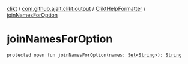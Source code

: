 [clikt](../../index.md) / [com.github.ajalt.clikt.output](../index.md) / [CliktHelpFormatter](index.md) / [joinNamesForOption](./join-names-for-option.md)

# joinNamesForOption

`protected open fun joinNamesForOption(names: `[`Set`](https://kotlinlang.org/api/latest/jvm/stdlib/kotlin.collections/-set/index.html)`<`[`String`](https://kotlinlang.org/api/latest/jvm/stdlib/kotlin/-string/index.html)`>): `[`String`](https://kotlinlang.org/api/latest/jvm/stdlib/kotlin/-string/index.html)